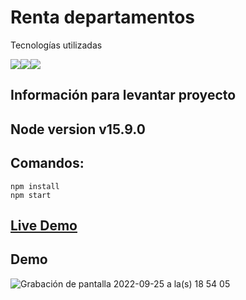 # Renta departamentos

Tecnologías utilizadas

<img src="https://img.shields.io/badge/JavaScript-323330?style=for-the-badge&logo=javascript&logoColor=F7DF1E" style="max-width: 100%;"><img src="https://img.shields.io/badge/TypeScript-007ACC?style=for-the-badge&logo=typescript&logoColor=white" style="max-width: 100%;"><img src="https://img.shields.io/badge/React-20232A?style=for-the-badge&logo=react&logoColor=61DAFB" style="max-width: 100%;">

## Información para levantar proyecto

## Node version  v15.9.0
## Comandos:
<pre><code>npm install
npm start
</code></pre>

## <a href="https://alexisbyron.github.io/web_app/">Live Demo</a>

## Demo  
![Grabación de pantalla 2022-09-25 a la(s) 18 54 05](https://user-images.githubusercontent.com/72414242/192167333-cdca5c41-cc03-45ce-811c-2f42927c098a.gif)




